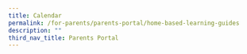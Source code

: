 ```yaml
---
title: Calendar
permalink: /for-parents/parents-portal/home-based-learning-guides
description: ""
third_nav_title: Parents Portal
---
```

